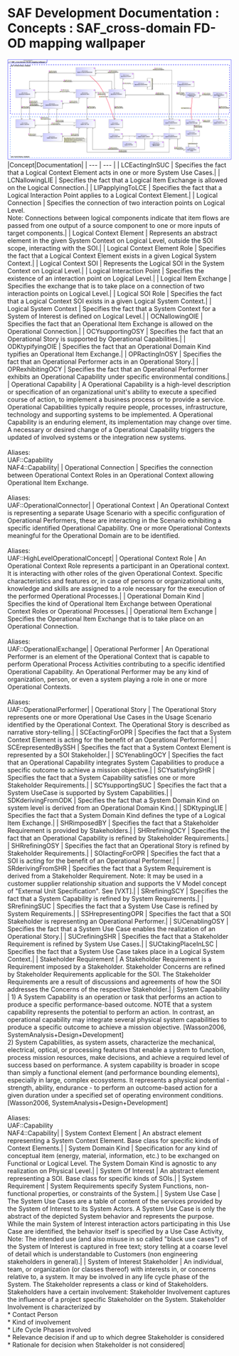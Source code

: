 # SAF Development Documentation : Concepts : SAF_cross-domain FD-OD mapping wallpaper 
![SAF_cross-domain FD-OD mapping wallpaper.svg](./diagrams/SAF_cross-domain-FD-OD-mapping-wallpaper.svg)
|Concept|Documentation|
| --- | --- |
| LCEactingInSUC | Specifies the fact that a Logical Context Element acts in one or more System Use Cases.|
| LCNallowingLIE | Specifies the fact that a Logical Item Exchange is allowed on the Logical Connection.|
| LIPapplyingToLCE | Specifies the fact that a Logical Interaction Point applies to a Logical Context Element.|
| Logical Connection | Specifies the connection of two interaction points on Logical Level.<br>Note: Connections between logical components indicate that item flows are passed from one output of a source component to one or more inputs of target components.|
| Logical Context Element | Represents an abstract element in the given System Context on Logical Level, outside the SOI scope, interacting with the SOI.|
| Logical Context Element Role | Specifies the fact that a Logical Context Element exists in a given Logical System Context.|
| Logical Context SOI | Represents the Logical SOI in the System Context on Logical Level.|
| Logical Interaction Point | Specifies the existence of an interaction point on Logical Level.|
| Logical Item Exchange | Specifies the exchange that is to take place on a connection of two interaction points on Logical Level.|
| Logical SOI Role | Specifies the fact that a Logical Context SOI exists in a given Logical System Context.|
| Logical System Context | Specifies the fact that a System Context for a System of Interest is defined on Logical Level.|
| OCNallowingOIE | Specifies the fact that an Operational Item Exchange is allowed on the Operational Connection.|
| OCYsupportingOSY | Specifies the fact that an Operational Story is supported by Operational Capabilities.|
| ODKtypifyingOIE | Specifies the fact that an Operational Domain Kind typifies an Operational Item Exchange.|
| OPRactingInOSY | Specifies the fact that an Operational Performer acts in an Operational Story.|
| OPRexhibitingOCY | Specifies the fact that an Operational Performer exhibits an Operational Capability under specific environmental conditions.|
| Operational Capability | A Operational Capability is a high-level description or specification of an organizational unit's ability to execute a specified course of action, to implement a business process or to provide a service. Operational Capabilities typically require people, processes, infrastructure, technology and supporting systems to be implemented.  A Operational Capability is an enduring element, its implementation may change over time. A necessary or desired change of a Operational Capability triggers the updated of involved systems or the integration new systems.<br><br>Aliases:<br>UAF::Capability<br>NAF4::Capability|
| Operational Connection | Specifies the connection between Operational Context Roles in an Operational Context allowing Operational Item Exchange.<br><br>Aliases:<br>UAF::OperationalConnector|
| Operational Context | An Operational Context is representing a separate Usage Scenario with a specific configuration of Operational Performers, these are interacting in the Scenario exhibiting a specific identified Operational Capability. One or more Operational Contexts meaningful for the Operational Domain are to be identified. <br><br>Aliases:<br>UAF::HighLevelOperationalConcept|
| Operational Context Role | An Operational Context Role represents a participant in an Operational context.<br>It is interacting with other roles of the given Operational Context. Specific characteristics and features or, in case of persons or organizational units, knowledge and skills are assigned to a role necessary for the execution of the performed Operational Processes.|
| Operational Domain Kind | Specifies the kind of Operational Item Exchange between Operational Context Roles or Operational Processes.|
| Operational Item Exchange | Specifies the Operational Item Exchange that is to take place on an Operational Connection.<br><br>Aliases:<br>UAF::OperationalExchange|
| Operational Performer | An Operational Performer is an element of the Operational Context that is capable to perform Operational Process Activities contributing to a specific identified Operational Capability. An Operational Performer may be any kind of organization, person, or even a system playing a role in one or more Operational Contexts.<br><br>Aliases:<br>UAF::OperationalPerformer|
| Operational Story | The Operational Story represents one or more Operational Use Cases in the Usage Scenario identified by the Operational Context. The Operational Story is described as narrative story-telling.|
| SCEactingForOPR | Specifies the fact that a System Context Element is acting for the benefit of an Operational Performer.|
| SCErepresentedBySSH | Specifies the fact that a System Context Element is represented by a SOI Stakeholder.|
| SCYenablingOCY | Specifies the fact that an Operational Capability integrates System Capabilities to produce a specific outcome to achieve a mission objective.|
| SCYsatisfyingSHR | Specifies the fact that a System Capability satisfies one or more Stakeholder Requirements.|
| SCYsupportingSUC | Specifies the fact that a System UseCase is supported by System Capabilities.|
| SDKderivingFromODK | Specifies the fact that a System Domain Kind on system level is derived from an Operational Domain Kind.|
| SDKtypingLIE | Specifies the fact that a System Domain Kind defines the type of a Logical Item Exchange.|
| SHRimposedBY | Specifies the fact that a Stakeholder Requirement is provided by Stakeholders.|
| SHRrefiningOCY | Specifies the fact that an Operational Capability is refined by Stakeholder Requirements.|
| SHRrefiningOSY | Specifies the fact that an Operational Story is refined by Stakeholder Requirements.|
| SOIactingForOPR | Specifies the fact that a SOI is acting for the benefit of an Operational Performer.|
| SRderivingFromSHR | Specifies the fact that a System Requirement is derived from a Stakeholder Requirement. Note: It may be used in a customer supplier relationship situation and supports the V Model concept of "External Unit Specification". See [VXT].|
| SRrefiningSCY | Specifies the fact that a System Capability is refined by System Requirements.|
| SRrefiningSUC | Specifies the fact that a System Use Case is refined by System Requirements.|
| SSHrepresentingOPR | Specifies the fact that a SOI Stakeholder is representing an Operational Performer.|
| SUCenablingOSY | Specifies the fact that a System Use Case enables the realization of an Operational Story.|
| SUCrefiningSHR | Specifies the fact that a Stakeholder Requirement is refined by System Use Cases.|
| SUCtakingPlaceInLSC | Specifies the fact that a System Use Case takes place in a Logical System Context.|
| Stakeholder Requirement | A Stakeholder Requirement is a Requirement imposed by a Stakeholder. Stakeholder Concerns are refined by Stakeholder Requirements applicable for the SOI. The Stakeholder Requirements are a result of discussions and agreements of how the SOI addresses the Concerns of the respective Stakeholder.|
| System Capability | 1) A System Capability is an operation or task that performs an action to produce a specific performance-based outcome. NOTE that a system capability represents the potential to perform an action. In contrast, an operational capability may integrate several physical system capabilities to produce a specific outcome to achieve a mission objective. [Wasson2006, SystemAnalysis+Design+Development]<br>2) System Capabilities, as system assets, characterize the mechanical, electrical, optical, or processing features that enable a system to function, process mission resources, make decisions, and achieve a required level of success based on performance. A system capability is broader in scope than simply a functional element (and performance bounding elements), especially in large, complex ecosystems. It represents a physical potential - strength, ability, endurance - to perform an outcome-based action for a given duration under a specified set of operating environment conditions. [Wasson2006, SystemAnalysis+Design+Development]<br><br>Aliases:<br>UAF::Capability<br>NAF4::Capability|
| System Context Element | An abstract element representing a System Context Element. Base class for specific kinds of Context Elements.|
| System Domain Kind | Specification for any kind of conceptual item (energy, material, information, etc.) to be exchanged on Functional or Logical Level. The System Domain Kind is agnostic to any realization on Physical Level.|
| System Of Interest | An abstract element representing a SOI. Base class for specific kinds of SOIs.|
| System Requirement | System Requirements specify System Functions, non-functional properties, or constraints of the System.|
| System Use Case | The System Use Cases are a table of content of the services provided by the System of Interest to its System Actors. A System Use Case is only the abstract of the depicted System behavior and represents the purpose. While the main System of Interest interaction actors participating in this Use Case are identified, the behavior itself is specified by a Use Case Activity, <br>Note: The intended use (and also misuse in so called "black use cases") of the System of Interest is captured in free text; story telling at a coarse level of detail which is understandable to Customers (non engineering stakeholders in general).|
| System of Interest Stakeholder | An individual, team, or organization (or classes thereof) with interests in, or concerns relative to, a system. It may be involved in any life cycle phase of the System. The Stakeholder represents a class or kind of Stakeholders. Stakeholders have a certain involvement: Stakeholder Involvement captures the influence of a project specific Stakeholder on the System. Stakeholder Involvement is characterized by<br>* Contact Person<br>* Kind of involvement<br>* Life Cycle Phases involved<br>* Relevance decision if and up to which degree Stakeholder is considered<br>* Rationale for decision when Stakeholder is not considered|
